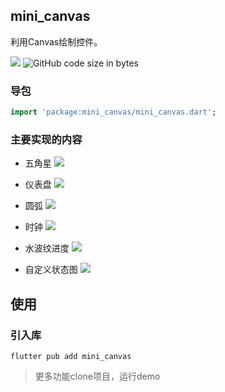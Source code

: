 ## mini_canvas

利用Canvas绘制控件。

[![](https://img.shields.io/pub/v/mini_canvas#align=left&display=inline&height=20&originHeight=20&originWidth=76&status=done&style=none&width=76)](https://pub.flutter-io.cn/packages/mini_canvas)  ![GitHub code size in bytes](https://img.shields.io/github/languages/code-size/flutterme/mini_canvas?style=flat-square)

### 导包

```dart
import 'package:mini_canvas/mini_canvas.dart';
```

### 主要实现的内容

- 五角星
  ![](res/five_star.jpg)

- 仪表盘
  ![](res/board.jpg)

- 圆弧
  ![](res/arc.jpg)

- 时钟
  ![](res/clock.gif)

- 水波纹进度
  ![](res/wave_progress.gif)

- 自定义状态图
  ![](res/state.jpg)

## 使用

### 引入库

```shell
flutter pub add mini_canvas
```

> 更多功能clone项目，运行demo

